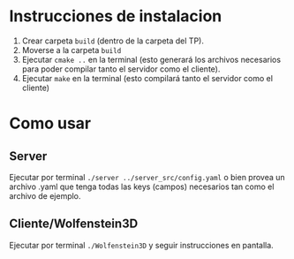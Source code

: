 # Instrucciones de instalacion

1. Crear carpeta `build` (dentro de la carpeta del TP).
2. Moverse a la carpeta `build`
3. Ejecutar `cmake ..` en la terminal (esto generará los archivos necesarios para poder compilar tanto el servidor como el cliente).
4. Ejecutar `make` en la terminal (esto compilará tanto el servidor como el cliente)

# Como usar

## Server

Ejecutar por terminal `./server ../server_src/config.yaml` o bien provea un archivo .yaml que tenga todas las keys (campos) necesarios tan como el archivo de ejemplo.

## Cliente/Wolfenstein3D

Ejecutar por terminal `./Wolfenstein3D` y seguir instrucciones en pantalla.